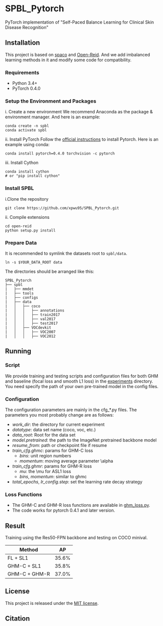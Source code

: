 # SPBL_Pytorch
PyTorch implementation of "Self-Paced Balance Learning for Clinical Skin Disease Recognition"

## Installation
This project is based on [spaco](https://github.com/Flowerfan/open-reid) and [Open-Reid](https://github.com/Cysu/open-reid.git). And we add imbalanced learning methods in it and modify some code for compatibility.

### Requirements
- Python 3.4+
- PyTorch 0.4.0

### Setup the Environment and Packages
i. Create a new environment
We recommend Anaconda as the package & environment manager. And here is an example:
```shell
conda create -n spbl
conda activate spbl
```

ii. Install PyTorch
Follow the [official instructions](https://pytorch.org/) to install Pytorch. Here is an example using conda:
```shell
conda install pytorch=0.4.0 torchvision -c pytorch
```
iii. Install Cython
```shell
conda install cython 
# or "pip install cython"
```

### Install SPBL
i.Clone the repository
```shell
git clone https://github.com/xpwu95/SPBL_Pytorch.git
```
ii. Compile extensions
```shell
cd open-reid
python setup.py install
```

### Prepare Data
It is recommended to symlink the datasets root to `spbl/data`.
```
ln -s $YOUR_DATA_ROOT data
```
The directories should be arranged like this:
```
SPBL_Pytorch
├──	spbl
|	├── mmdet
|	├── tools
|	├── configs
|	├── data
|	│   ├── coco
|	│   │   ├── annotations
|	│   │   ├── train2017
|	│   │   ├── val2017
|	│   │   ├── test2017
|	│   ├── VOCdevkit
|	│   │   ├── VOC2007
|	│   │   ├── VOC2012
```


## Running
### Script
We provide training and testing scripts and configuration files for both GHM and baseline (focal loss and smooth L1 loss) in the [experiments](https://github.com/libuyu/GHM_Detection/tree/master/experiments) directory. You need specify the path of your own pre-trained model in the config files.

### Configuration
The configuration parameters are mainly in the cfg_*.py files. The parameters you most probably change are as follows:

- *work_dir*: the directory for current experiment
- *datatype*: data set name (coco, voc, etc.)
- *data_root*: Root for the data set
- *model.pretrained*: the path to the ImageNet pretrained backbone model
- *resume_from*: path or checkpoint file if resume
- *train_cfg.ghmc*: params for GHM-C loss
	- *bins*: unit region numbers
	- *momentum*: moving average parameter \alpha
- *train_cfg.ghmr*: params for GHM-R loss
	- *mu*: the \mu for ASL1 loss
	- *bins*, *momentum*: similar to ghmc 
- *total_epochs*, *lr_config.step*: set the learning rate decay strategy

### Loss Functions
* The GHM-C and GHM-R loss functions are available in [ghm_loss.py](https://github.com/libuyu/GHM_Detection/blob/master/mmdetection/mmdet/core/loss/ghm_loss.py).
* The code works for pytorch 0.4.1 and later version.

## Result

Training using the Res50-FPN backbone and testing on COCO minival.

Method | AP
-- | --
FL + SL1 | 35.6%
GHM-C + SL1 | 35.8%
GHM-C + GHM-R | 37.0%

## License
This project is released under the [MIT license](https://github.com/libuyu/GHM_Detection/blob/master/LICENSE).

## Citation


